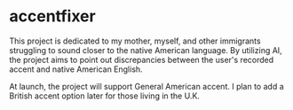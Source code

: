 # accentfixer

This project is dedicated to my mother, myself, and other immigrants struggling to sound closer to the native American language. By utilizing AI, the project aims to point out discrepancies between the user's recorded accent and native American English. 

At launch, the project will support General American accent. I plan to add a British accent option later for those living in the U.K.
